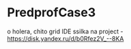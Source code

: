 # PredprofCase3
o holera, chito grid IDE
ssilka na project - https://disk.yandex.ru/d/b0Rfez2V_--8KA
